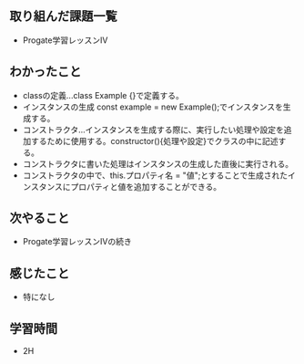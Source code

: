 ## 取り組んだ課題一覧
- Progate学習レッスンⅣ
## わかったこと
- classの定義...class Example {}で定義する。
- インスタンスの生成 const example = new Example();でインスタンスを生成する。
- コンストラクタ...インスタンスを生成する際に、実行したい処理や設定を追加するために使用する。constructor(){処理や設定}でクラスの中に記述する。
- コンストラクタに書いた処理はインスタンスの生成した直後に実行される。
- コンストラクタの中で、this.プロパティ名 = "値";とすることで生成されたインスタンスにプロパティと値を追加することができる。
## 次やること
- Progate学習レッスンⅣの続き
## 感じたこと
- 特になし
## 学習時間
- 2H
 
